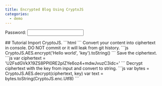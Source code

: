 ```yaml
---
title: Encrypted Blog Using CryptoJS
categories:
  - demo
---
```

<form onsubmit="return cryptoSubmit()">
  <label>Password:</label>
  <input type="text" autocomplete="off" id="crypto-key" class="form-control">
  <input type="submit" hidden>
</form>
<div id="decrypted-content"></div>
<script src="https://cdnjs.cloudflare.com/ajax/libs/crypto-js/3.1.9-1/crypto-js.js"></script>
<script>
function cryptoSubmit() {
  var decryptedContentElement = document.getElementById('decrypted-content')
  var key = document.getElementById('crypto-key').value
  var ciphertext = 'U2FsdGVkX19ZS8PPl0RE2pIZYe6oz4+mdwJvuzC3idc='
  var bytes = CryptoJS.AES.decrypt(ciphertext, key)
  try {
    var text = bytes.toString(CryptoJS.enc.Utf8)
    if (!text) {
      throw ''
    }
    decryptedContentElement.innerHTML = text
  } catch (e) {
    decryptedContentElement.innerText = 'Wrong Password'
  }
  return false
}
</script>
## Tutorial
Import CryptoJS.
```html
<script src="https://cdnjs.cloudflare.com/ajax/libs/crypto-js/3.1.9-1/crypto-js.js"></script>
```
Convert your content into ciphertext in console.
DO NOT commit or it will leak from git history.
```js
CryptoJS.AES.encrypt('Hello world', 'key').toString()
```
Save the ciphertext.
```js
var ciphertext = 'U2FsdGVkX19ZS8PPl0RE2pIZYe6oz4+mdwJvuzC3idc='
```
Decrypt ciphertext with the key from input and convert to string.
```js
var bytes = CryptoJS.AES.decrypt(ciphertext, key)
var text = bytes.toString(CryptoJS.enc.Utf8)
```
